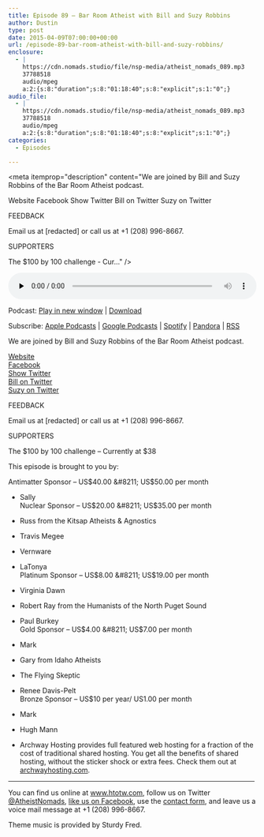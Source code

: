 ```yaml
---
title: Episode 89 – Bar Room Atheist with Bill and Suzy Robbins
author: Dustin
type: post
date: 2015-04-09T07:00:00+00:00
url: /episode-89-bar-room-atheist-with-bill-and-suzy-robbins/
enclosure:
  - |
    https://cdn.nomads.studio/file/nsp-media/atheist_nomads_089.mp3
    37788518
    audio/mpeg
    a:2:{s:8:"duration";s:8:"01:18:40";s:8:"explicit";s:1:"0";}
audio_file:
  - |
    https://cdn.nomads.studio/file/nsp-media/atheist_nomads_089.mp3
    37788518
    audio/mpeg
    a:2:{s:8:"duration";s:8:"01:18:40";s:8:"explicit";s:1:"0";}
categories:
  - Episodes

---
```

<div itemscope itemtype="http://schema.org/AudioObject">
  <meta itemprop="name" content="Episode 89 &#8211; Bar Room Atheist with Bill and Suzy Robbins" />
  
  <meta itemprop="uploadDate" content="2015-04-09T01:00:00-06:00" />
  
  <meta itemprop="encodingFormat" content="audio/mpeg" />
  
  <meta itemprop="duration" content="PT1H18M40S" />
  
  <meta itemprop="description" content="We are joined by Bill and Suzy Robbins of the Bar Room Atheist podcast.

Website
Facebook
Show Twitter
Bill on Twitter
Suzy on Twitter

FEEDBACK

Email us at [redacted] or call us at +1 (208) 996-8667.

SUPPORTERS

The $100 by 100 challenge - Cur..." />
  
  <meta itemprop="contentUrl" content="https://dts.podtrac.com/redirect.mp3/cdn.nomads.studio/file/nsp-media/atheist_nomads_089.mp3" />
  
  <meta itemprop="contentSize" content="36.0" />
  </p> 
  
  <div class="powerpress_player" id="powerpress_player_8344">
    <audio class="wp-audio-shortcode" id="audio-5149-88" preload="none" style="width: 100%;" controls="controls"><source type="audio/mpeg" src="https://dts.podtrac.com/redirect.mp3/cdn.nomads.studio/file/nsp-media/atheist_nomads_089.mp3?_=88" /><a href="https://dts.podtrac.com/redirect.mp3/cdn.nomads.studio/file/nsp-media/atheist_nomads_089.mp3">https://dts.podtrac.com/redirect.mp3/cdn.nomads.studio/file/nsp-media/atheist_nomads_089.mp3</a></audio>
  </div>
</div>

<p class="powerpress_links powerpress_links_mp3">
  Podcast: <a href="https://dts.podtrac.com/redirect.mp3/cdn.nomads.studio/file/nsp-media/atheist_nomads_089.mp3" class="powerpress_link_pinw" target="_blank" title="Play in new window" onclick="return powerpress_pinw('https://htotw.com/?powerpress_pinw=5149-podcast');" rel="nofollow">Play in new window</a> | <a href="https://dts.podtrac.com/redirect.mp3/cdn.nomads.studio/file/nsp-media/atheist_nomads_089.mp3" class="powerpress_link_d" title="Download" rel="nofollow" download="atheist_nomads_089.mp3">Download</a>
</p>

<p class="powerpress_links powerpress_subscribe_links">
  Subscribe: <a href="https://podcasts.apple.com/us/podcast/humanists-take-on-the-world/id530050098?mt=2&ls=1" class="powerpress_link_subscribe powerpress_link_subscribe_itunes" target="_blank" title="Subscribe on Apple Podcasts" rel="nofollow">Apple Podcasts</a> | <a href="https://www.google.com/podcasts?feed=aHR0cDovL2F0aGVpc3Rub21hZHMubGlic3luLmNvbS9yc3M%3D" class="powerpress_link_subscribe powerpress_link_subscribe_googleplay" target="_blank" title="Subscribe on Google Podcasts" rel="nofollow">Google Podcasts</a> | <a href="https://open.spotify.com/show/3LzK2xZGike6Tc1GEMtMbr?si=LieN9SNuTpq96smuaUsH8A" class="powerpress_link_subscribe powerpress_link_subscribe_spotify" target="_blank" title="Subscribe on Spotify" rel="nofollow">Spotify</a> | <a href="https://www.pandora.com/podcast/atheist-nomads/PC:10122?corr=62071012&part=ug" class="powerpress_link_subscribe powerpress_link_subscribe_pandora" target="_blank" title="Subscribe on Pandora" rel="nofollow">Pandora</a> | <a href="https://htotw.com/feed/podcast/" class="powerpress_link_subscribe powerpress_link_subscribe_rss" target="_blank" title="Subscribe via RSS" rel="nofollow">RSS</a>
</p>

We are joined by Bill and Suzy Robbins of the Bar Room Atheist podcast.

<a href="http://barroomatheist.podbean.com/" target="_blank" rel="noopener">Website</a>  
<a href="https://www.facebook.com/BarRoomAtheist" target="_blank" rel="noopener">Facebook</a>  
<a href="https://twitter.com/barroomatheist" target="_blank" rel="noopener">Show Twitter</a>  
<a href="https://twitter.com/shaper079" target="_blank" rel="noopener">Bill on Twitter</a>  
<a href="https://twitter.com/sbirry" target="_blank" rel="noopener">Suzy on Twitter</a>

FEEDBACK

Email us at [redacted] or call us at +1 (208) 996-8667.

SUPPORTERS

The $100 by 100 challenge &#8211; Currently at $38

This episode is brought to you by:

Antimatter Sponsor &#8211; US$40.00 &#8211; US$50.00 per month  
* Sally  
Nuclear Sponsor &#8211; US$20.00 &#8211; US$35.00 per month  
* Russ from the Kitsap Atheists & Agnostics  
* Travis Megee  
* Vernware  
* LaTonya  
Platinum Sponsor &#8211; US$8.00 &#8211; US$19.00 per month  
* Virginia Dawn  
* Robert Ray from the Humanists of the North Puget Sound  
* Paul Burkey  
Gold Sponsor &#8211; US$4.00 &#8211; US$7.00 per month  
* Mark  
* Gary from Idaho Atheists  
* The Flying Skeptic  
* Renee Davis-Pelt  
Bronze Sponsor &#8211; US$10 per year/ US1.00 per month  
* Mark  
* Hugh Mann

* Archway Hosting provides full featured web hosting for a fraction of the cost of traditional shared hosting. You get all the benefits of shared hosting, without the sticker shock or extra fees. Check them out at <a href="http://archwayhosting.com/" target="_blank" rel="noopener">archwayhosting.com</a>.

<hr width="500" />

You can find us online at <a href="https://www.htotw.com/" target="_blank" rel="noopener">www.htotw.com</a>, follow us on Twitter <a href="https://htotw.com/twitter" target="_blank" rel="noopener">@AtheistNomads</a>, <a href="https://htotw.com/facebook" target="_blank" rel="noopener">like us on Facebook</a>, use the [contact form](https://htotw.com/contact), and leave us a voice mail message at +1 (208) 996-8667.

Theme music is provided by Sturdy Fred.